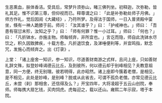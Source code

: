 生恶熏血，肤体香洁。受具后，常梦升须弥山，睹三佛列坐。初释迦，次弥勒，皆礼其足。惟不识第三尊，但仰视而已。释尊谓之曰：​「此是补弥勒处师子月佛。​」师方作礼，觉后因阅《大藏经》​，乃符所梦。及得法于国师，一日入普贤殿中宴坐，倏有一神人跪膝于前。师问：​「汝其谁乎？​」曰：​「护戒神也。​」师曰：​「吾患有宿愆未殄，汝知之乎？​」曰：​「师有何罪？惟一小过耳。​」师曰：​「何也？​」曰：​「凡折钵水，亦施主物。师每倾弃，非所宜也。​」言讫而隐，师自此洗钵水尽饮之，积久因致脾疾，十载方愈。凡折退饮食，及涕唾便利等，并宜鸣指，默念咒，发施心而倾弃之。出《灯录》​。

上堂：​「诸上座舍一知识，参一知识，尽道善财南游之式样，且问上座，只如善财礼辞文殊，拟登妙峰谒德云比丘，及到彼所，何以德云却于别峰相见？夫教意祖意，同一方便，终无别理。彼若明得，此亦昭然。诸上座即今簇着老僧，是相见，是不相见，此处是妙峰，是别峰？脱或从此省去，可谓不孤负老僧。亦常见德云比丘，未尝（刹）那相舍，还信得及么？​」开宝四年，大将凌超于五云山创院，奉师。师每携大扇乞钱，买肉饲虎。虎每迎之，载以还山。雍熙二年示寂，塔于本院。